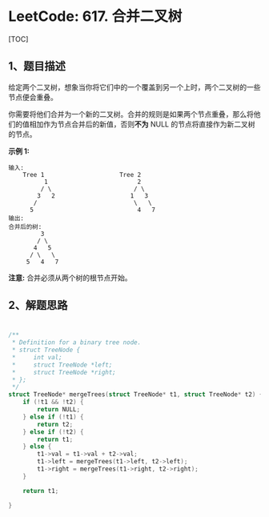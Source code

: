 # LeetCode: 617. 合并二叉树

[TOC]



## 1、题目描述



给定两个二叉树，想象当你将它们中的一个覆盖到另一个上时，两个二叉树的一些节点便会重叠。

你需要将他们合并为一个新的二叉树。合并的规则是如果两个节点重叠，那么将他们的值相加作为节点合并后的新值，否则**不为** NULL 的节点将直接作为新二叉树的节点。

**示例 1:**

```
输入: 
	Tree 1                     Tree 2                  
          1                         2                             
         / \                       / \                            
        3   2                     1   3                        
       /                           \   \                      
      5                             4   7                  
输出: 
合并后的树:
	     3
	    / \
	   4   5
	  / \   \ 
	 5   4   7
```

**注意:** 合并必须从两个树的根节点开始。



## 2、解题思路

# 

```c
/**
 * Definition for a binary tree node.
 * struct TreeNode {
 *     int val;
 *     struct TreeNode *left;
 *     struct TreeNode *right;
 * };
 */
struct TreeNode* mergeTrees(struct TreeNode* t1, struct TreeNode* t2) {
    if (!t1 && !t2) {
        return NULL;
    } else if (!t1) {
        return t2;
    } else if (!t2) {
        return t1;
    } else {
        t1->val = t1->val + t2->val;
        t1->left = mergeTrees(t1->left, t2->left);
        t1->right = mergeTrees(t1->right, t2->right);
    }

    return t1;

}
```

